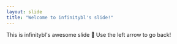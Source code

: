 ```yaml
---
layout: slide
title: "Welcome to infinitybl's slide!"
---
```

This is infinitybl's awesome slide :tada:
Use the left arrow to go back!

